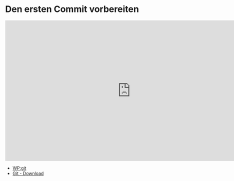 # Den ersten Commit vorbereiten 

<iframe width="800" height="450" src="https://www.youtube-nocookie.com/embed/ueOST3eeT8A?showinfo=0" frameborder="0" allowfullscreen></iframe>

* [WP:git](http://de.wikipedia.org/wiki/Git)
* [Git - Download](http://git-scm.com/downloads)

